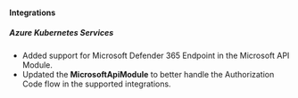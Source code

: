 
#### Integrations

##### Azure Kubernetes Services

- Added support for Microsoft Defender 365 Endpoint in the Microsoft API Module.
- Updated the **MicrosoftApiModule** to better handle the Authorization Code flow in the supported integrations.